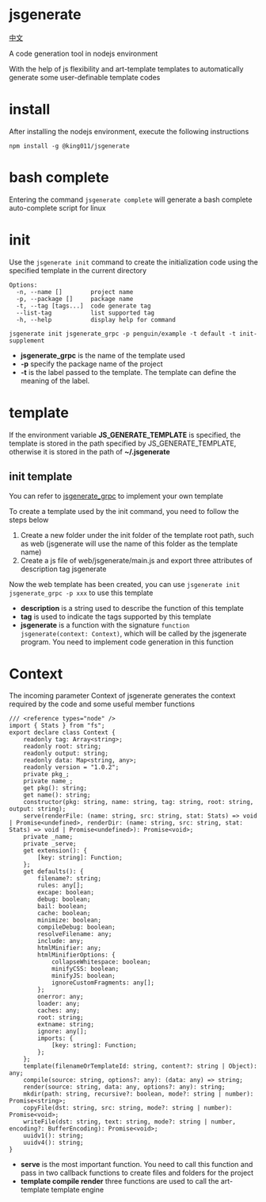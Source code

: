 # jsgenerate

[中文](https://github.com/powerpuffpenguin/jsgenerate/blob/master/README_ZH.md)

A code generation tool in nodejs environment

With the help of js flexibility and art-template templates to automatically generate some user-definable template codes

# install

After installing the nodejs environment, execute the following instructions

```
npm install -g @king011/jsgenerate
```

# bash complete

Entering the command `jsgenerate complete` will generate a bash complete auto-complete script for linux

# init

Use the `jsgenerate init` command to create the initialization code using the specified template in the current directory

```
Options:
  -n, --name []        project name
  -p, --package []     package name
  -t, --tag [tags...]  code generate tag
  --list-tag           list supported tag
  -h, --help           display help for command
```

```
jsgenerate init jsgenerate_grpc -p penguin/example -t default -t init-supplement
```

* **jsgenerate_grpc** is the name of the template used 
* **-p** specify the package name of the project
* **-t** is the label passed to the template. The template can define the meaning of the label.

# template 

If the environment variable **JS_GENERATE_TEMPLATE** is specified, the template is stored in the path specified by JS_GENERATE_TEMPLATE, otherwise it is stored in the path of **~/.jsgenerate**

## init template

You can refer to [jsgenerate_grpc](https://github.com/powerpuffpenguin/jsgenerate_grpc) to implement your own template

To create a template used by the init command, you need to follow the steps below

1. Create a new folder under the init folder of the template root path, such as web (jsgenerate will use the name of this folder as the template name)
2. Create a js file of web/jsgenerate/main.js and export three attributes of description tag jsgenerate

Now the web template has been created, you can use `jsgenerate init jsgenerate_grpc -p xxx` to use this template

* **description** is a string used to describe the function of this template
* **tag** is used to indicate the tags supported by this template
* **jsgenerate** is a function with the signature `function jsgenerate(context: Context)`, which will be called by the jsgenerate program. You need to implement code generation in this function

# Context

The incoming parameter Context of jsgenerate generates the context required by the code and some useful member functions

```
/// <reference types="node" />
import { Stats } from "fs";
export declare class Context {
    readonly tag: Array<string>;
    readonly root: string;
    readonly output: string;
    readonly data: Map<string, any>;
    readonly version = "1.0.2";
    private pkg_;
    private name_;
    get pkg(): string;
    get name(): string;
    constructor(pkg: string, name: string, tag: string, root: string, output: string);
    serve(renderFile: (name: string, src: string, stat: Stats) => void | Promise<undefined>, renderDir: (name: string, src: string, stat: Stats) => void | Promise<undefined>): Promise<void>;
    private _name;
    private _serve;
    get extension(): {
        [key: string]: Function;
    };
    get defaults(): {
        filename?: string;
        rules: any[];
        excape: boolean;
        debug: boolean;
        bail: boolean;
        cache: boolean;
        minimize: boolean;
        compileDebug: boolean;
        resolveFilename: any;
        include: any;
        htmlMinifier: any;
        htmlMinifierOptions: {
            collapseWhitespace: boolean;
            minifyCSS: boolean;
            minifyJS: boolean;
            ignoreCustomFragments: any[];
        };
        onerror: any;
        loader: any;
        caches: any;
        root: string;
        extname: string;
        ignore: any[];
        imports: {
            [key: string]: Function;
        };
    };
    template(filenameOrTemplateId: string, content?: string | Object): any;
    compile(source: string, options?: any): (data: any) => string;
    render(source: string, data: any, options?: any): string;
    mkdir(path: string, recursive?: boolean, mode?: string | number): Promise<string>;
    copyFile(dst: string, src: string, mode?: string | number): Promise<void>;
    writeFile(dst: string, text: string, mode?: string | number, encoding?: BufferEncoding): Promise<void>;
    uuidv1(): string;
    uuidv4(): string;
}
```

* **serve** is the most important function. You need to call this function and pass in two callback functions to create files and folders for the project
* **template compile render** three functions are used to call the art-template template engine

